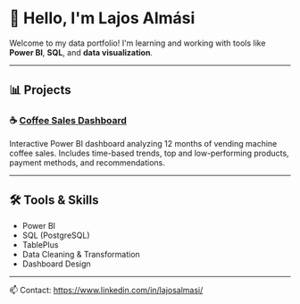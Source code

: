 # 👋 Hello, I'm Lajos Almási

Welcome to my data portfolio! I'm learning and working with tools like **Power BI**, **SQL**, and **data visualization**.

---

## 📊 Projects

### ☕ [Coffee Sales Dashboard](https://github.com/lajosalmasi/lajos_portfolio/tree/main/coffee_sales_dashboard)
Interactive Power BI dashboard analyzing 12 months of vending machine coffee sales.
Includes time-based trends, top and low-performing products, payment methods, and recommendations.

---

## 🛠️ Tools & Skills

- Power BI
- SQL (PostgreSQL)
- TablePlus
- Data Cleaning & Transformation
- Dashboard Design

---

📫 Contact: https://www.linkedin.com/in/lajosalmasi/
